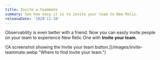 ```yaml
---
title: Invite a teammate
summary: See how easy it is to invite your team to New Relic.
releaseDate: '2020-11-10'
---
```


Observability is even better with a friend. Now you can easily invite people on your team to experience New Relic One with **Invite your team**.

![A screenshot showing the Invite your team button.])/images/invite-teammate.webp "Where to find Invite your team.")
